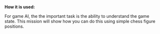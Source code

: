 **How it is used:**

For game AI, the the important task is the ability to understand the game state.
This mission will show how you can do this using simple chess figure positions.
